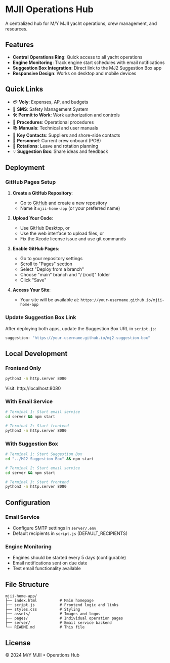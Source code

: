 # MJII Operations Hub

A centralized hub for M/Y MJII yacht operations, crew management, and resources.

## Features

- **Central Operations Ring**: Quick access to all yacht operations
- **Engine Monitoring**: Track engine start schedules with email notifications
- **Suggestion Box Integration**: Direct link to the MJ2 Suggestion Box app
- **Responsive Design**: Works on desktop and mobile devices

## Quick Links

- 💳 **Voly**: Expenses, AP, and budgets
- 🧭 **SMS**: Safety Management System
- 🛠️ **Permit to Work**: Work authorization and controls
- 📘 **Procedures**: Operational procedures
- 📚 **Manuals**: Technical and user manuals
- 📇 **Key Contacts**: Suppliers and shore-side contacts
- 👥 **Personnel**: Current crew onboard (POB)
- 📅 **Rotations**: Leave and rotation planning
- 💡 **Suggestion Box**: Share ideas and feedback

## Deployment

### GitHub Pages Setup

1. **Create a GitHub Repository**:
   - Go to [GitHub](https://github.com) and create a new repository
   - Name it `mjii-home-app` (or your preferred name)

2. **Upload Your Code**:
   - Use GitHub Desktop, or
   - Use the web interface to upload files, or
   - Fix the Xcode license issue and use git commands

3. **Enable GitHub Pages**:
   - Go to your repository settings
   - Scroll to "Pages" section
   - Select "Deploy from a branch"
   - Choose "main" branch and "/ (root)" folder
   - Click "Save"

4. **Access Your Site**:
   - Your site will be available at: `https://your-username.github.io/mjii-home-app`

### Update Suggestion Box Link

After deploying both apps, update the Suggestion Box URL in `script.js`:

```javascript
suggestion: "https://your-username.github.io/mj2-suggestion-box"
```

## Local Development

### Frontend Only
```bash
python3 -m http.server 8080
```
Visit: http://localhost:8080

### With Email Service
```bash
# Terminal 1: Start email service
cd server && npm start

# Terminal 2: Start frontend
python3 -m http.server 8080
```

### With Suggestion Box
```bash
# Terminal 1: Start Suggestion Box
cd "../MJ2 Suggestion Box" && npm start

# Terminal 2: Start email service
cd server && npm start

# Terminal 3: Start frontend
python3 -m http.server 8080
```

## Configuration

### Email Service
- Configure SMTP settings in `server/.env`
- Default recipients in `script.js` (DEFAULT_RECIPIENTS)

### Engine Monitoring
- Engines should be started every 5 days (configurable)
- Email notifications sent on due date
- Test email functionality available

## File Structure

```
mjii-home-app/
├── index.html          # Main homepage
├── script.js           # Frontend logic and links
├── styles.css          # Styling
├── assets/             # Images and logos
├── pages/              # Individual operation pages
├── server/             # Email service backend
└── README.md           # This file
```

## License

© 2024 M/Y MJII • Operations Hub
